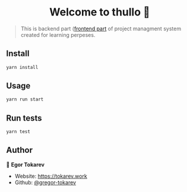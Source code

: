 <h1 align="center">Welcome to thullo 👋</h1>
<p>
</p>

> This is backend part ([frontend part](https://github.com/gregor-tokarev/thullo-front) of project managment system created for learning perpeses.

## Install

```sh
yarn install
```

## Usage

```sh
yarn run start
```

## Run tests

```sh
yarn test
```

## Author

👤 **Egor Tokarev**

* Website: https://tokarev.work
* Github: [@gregor-tokarev](https://github.com/gregor-tokarev)
